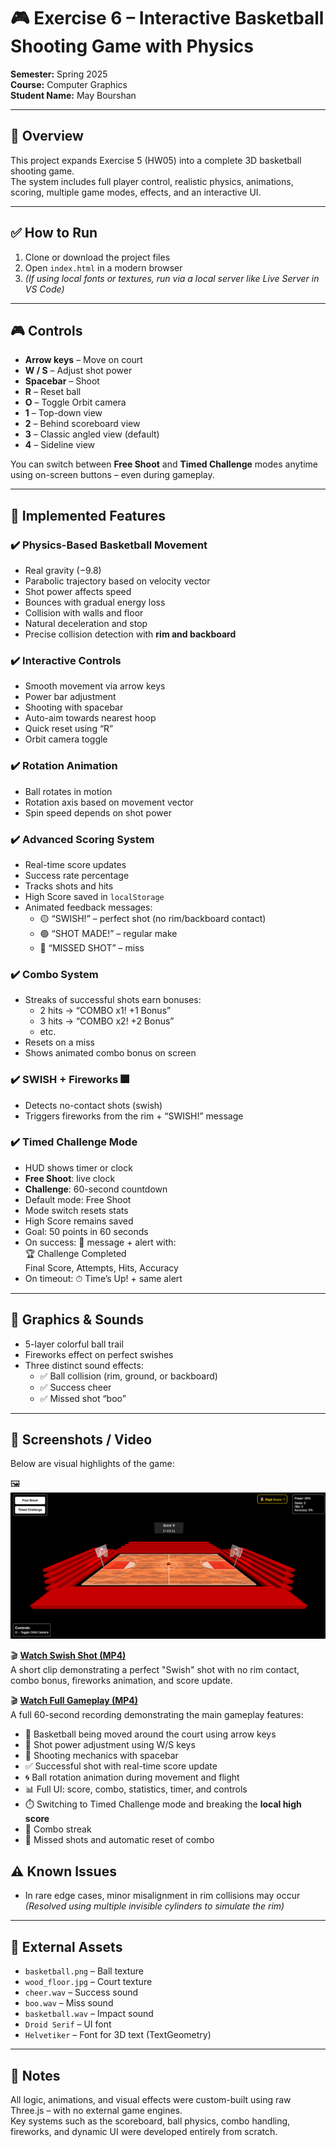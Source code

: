# 🎮 Exercise 6 – Interactive Basketball Shooting Game with Physics

**Semester:** Spring 2025  
**Course:** Computer Graphics  
**Student Name:** May Bourshan  

---

## 🏀 Overview

This project expands Exercise 5 (HW05) into a complete 3D basketball shooting game.  
The system includes full player control, realistic physics, animations, scoring, multiple game modes, effects, and an interactive UI.

---

## ✅ How to Run

1. Clone or download the project files  
2. Open `index.html` in a modern browser  
3. *(If using local fonts or textures, run via a local server like Live Server in VS Code)*

---

## 🎮 Controls

- **Arrow keys** – Move on court  
- **W / S** – Adjust shot power  
- **Spacebar** – Shoot  
- **R** – Reset ball  
- **O** – Toggle Orbit camera  
- **1** – Top-down view  
- **2** – Behind scoreboard view  
- **3** – Classic angled view (default)  
- **4** – Sideline view  

You can switch between **Free Shoot** and **Timed Challenge** modes anytime using on-screen buttons – even during gameplay.

---

## 🎯 Implemented Features

### ✔️ Physics-Based Basketball Movement
- Real gravity (−9.8)  
- Parabolic trajectory based on velocity vector  
- Shot power affects speed  
- Bounces with gradual energy loss  
- Collision with walls and floor  
- Natural deceleration and stop  
- Precise collision detection with **rim and backboard**

### ✔️ Interactive Controls
- Smooth movement via arrow keys  
- Power bar adjustment  
- Shooting with spacebar  
- Auto-aim towards nearest hoop  
- Quick reset using “R”  
- Orbit camera toggle  

### ✔️ Rotation Animation
- Ball rotates in motion  
- Rotation axis based on movement vector  
- Spin speed depends on shot power  

### ✔️ Advanced Scoring System
- Real-time score updates  
- Success rate percentage  
- Tracks shots and hits  
- High Score saved in `localStorage`  
- Animated feedback messages:  
  - 🟡 “SWISH!” – perfect shot (no rim/backboard contact)  
  - 🟢 “SHOT MADE!” – regular make  
  - 🔴 “MISSED SHOT” – miss  

### ✔️ Combo System
- Streaks of successful shots earn bonuses:  
  - 2 hits → “COMBO x1! +1 Bonus”  
  - 3 hits → “COMBO x2! +2 Bonus”  
  - etc.  
- Resets on a miss  
- Shows animated combo bonus on screen  

### ✔️ SWISH + Fireworks 🎆
- Detects no-contact shots (swish)  
- Triggers fireworks from the rim + “SWISH!” message  

### ✔️ Timed Challenge Mode
- HUD shows timer or clock  
- **Free Shoot**: live clock  
- **Challenge**: 60-second countdown  
- Default mode: Free Shoot  
- Mode switch resets stats  
- High Score remains saved  
- Goal: 50 points in 60 seconds  
- On success: 🎉 message + alert with:  
  🏆 Challenge Completed  
  Final Score, Attempts, Hits, Accuracy  
- On timeout: ⏱ Time’s Up! + same alert  

---

## 🎨 Graphics & Sounds

- 5-layer colorful ball trail  
- Fireworks effect on perfect swishes  
- Three distinct sound effects:  
  - ✅ Ball collision (rim, ground, or backboard)  
  - ✅ Success cheer  
  - ✅ Missed shot “boo”

---

## 📸 Screenshots / Video

Below are visual highlights of the game:

🖼️ ![Game UI Overview](screenshots/game_screenshot.png)

🎬 **[Watch Swish Shot (MP4)](https://www.youtube.com/watch?v=vE5b3hfhDQI&feature=youtu.be)**  
A short clip demonstrating a perfect "Swish" shot with no rim contact, combo bonus, fireworks animation, and score update.

🎬 **[Watch Full Gameplay (MP4)](https://www.youtube.com/watch?v=vS3HTB0j_Hw&feature=youtu.be)**   
A full 60-second recording demonstrating the main gameplay features:
- 🏀 Basketball being moved around the court using arrow keys  
- 🎯 Shot power adjustment using W/S keys  
- 🔄 Shooting mechanics with spacebar  
- ✅ Successful shot with real-time score update  
- 🌀 Ball rotation animation during movement and flight  
- 📊 Full UI: score, combo, statistics, timer, and controls  
- ⏱️ Switching to Timed Challenge mode and breaking the **local high score**  
- 🎉 Combo streak 
- 🔁 Missed shots and automatic reset of combo  


## ⚠️ Known Issues

- In rare edge cases, minor misalignment in rim collisions may occur  
  *(Resolved using multiple invisible cylinders to simulate the rim)*

---

## 📁 External Assets

- `basketball.png` – Ball texture  
- `wood_floor.jpg` – Court texture  
- `cheer.wav` – Success sound  
- `boo.wav` – Miss sound  
- `basketball.wav` – Impact sound  
- `Droid Serif` – UI font  
- `Helvetiker` – Font for 3D text (TextGeometry)


---

## 📝 Notes  
All logic, animations, and visual effects were custom-built using raw Three.js – with no external game engines.  
Key systems such as the scoreboard, ball physics, combo handling, fireworks, and dynamic UI were developed entirely from scratch.
